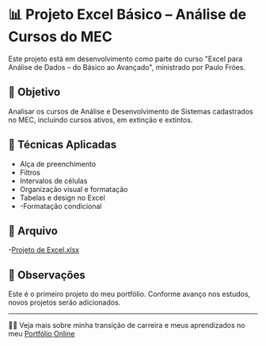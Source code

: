 # 📊 Projeto Excel Básico – Análise de Cursos do MEC

Este projeto está em desenvolvimento como parte do curso "Excel para Análise de Dados – do Básico ao Avançado", ministrado por Paulo Fróes.

## 🎯 Objetivo

Analisar os cursos de Análise e Desenvolvimento de Sistemas cadastrados no MEC, incluindo cursos ativos, em extinção e extintos.

## 🔧 Técnicas Aplicadas
- Alça de preenchimento
- Filtros
- Intervalos de células
- Organização visual e formatação
- Tabelas e design no Excel
- -Formatação condicional

## 📁 Arquivo
-[Projeto de Excel.xlsx](https://github.com/user-attachments/files/21152050/projeto_basico.xlsx)



## 📌 Observações

Este é o primeiro projeto do meu portfólio. Conforme avanço nos estudos, novos projetos serão adicionados.

---

👨‍🏫 Veja mais sobre minha transição de carreira e meus aprendizados no meu [Portfólio Online](https://sites.google.com/view/victor-tchiya/p%C3%A1gina-inicial?authuser=0)

